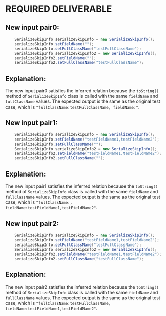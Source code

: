 # REQUIRED DELIVERABLE
## New input pair0:
```java
    SerializeSkipInfo serializeSkipInfo = new SerializeSkipInfo();
    serializeSkipInfo.setFieldName("");
    serializeSkipInfo.setFullClassName("testFullClassName");
    SerializeSkipInfo serializeSkipInfo2 = new SerializeSkipInfo();
    serializeSkipInfo2.setFieldName("");
    serializeSkipInfo2.setFullClassName("testFullClassName");
```
## Explanation:
The new input pair0 satisfies the inferred relation because the `toString()` method of `SerializeSkipInfo` class is called with the same `fieldName` and `fullClassName` values. The expected output is the same as the original test case, which is `"fullClassName:testFullClassName, fieldName:"`.

## New input pair1:
```java
    SerializeSkipInfo serializeSkipInfo = new SerializeSkipInfo();
    serializeSkipInfo.setFieldName("testFieldName1,testFieldName2");
    serializeSkipInfo.setFullClassName("");
    SerializeSkipInfo serializeSkipInfo2 = new SerializeSkipInfo();
    serializeSkipInfo2.setFieldName("testFieldName1,testFieldName2");
    serializeSkipInfo2.setFullClassName("");
```
## Explanation:
The new input pair1 satisfies the inferred relation because the `toString()` method of `SerializeSkipInfo` class is called with the same `fieldName` and `fullClassName` values. The expected output is the same as the original test case, which is `"fullClassName:, fieldName:testFieldName1,testFieldName2"`.

## New input pair2:
```java
    SerializeSkipInfo serializeSkipInfo = new SerializeSkipInfo();
    serializeSkipInfo.setFieldName("testFieldName1,testFieldName2");
    serializeSkipInfo.setFullClassName("testFullClassName");
    SerializeSkipInfo serializeSkipInfo2 = new SerializeSkipInfo();
    serializeSkipInfo2.setFieldName("testFieldName1,testFieldName2");
    serializeSkipInfo2.setFullClassName("testFullClassName");
```
## Explanation:
The new input pair2 satisfies the inferred relation because the `toString()` method of `SerializeSkipInfo` class is called with the same `fieldName` and `fullClassName` values. The expected output is the same as the original test case, which is `"fullClassName:testFullClassName, fieldName:testFieldName1,testFieldName2"`.
